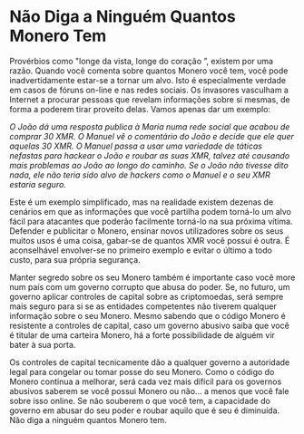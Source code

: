 # Não Diga a Ninguém Quantos Monero Tem

Provérbios como "longe da vista, longe do coração ”, existem por uma razão. Quando você comenta sobre quantos Monero você tem, você pode inadvertidamente estar-se a tornar um alvo. Isto é especialmente verdade em casos de fóruns on-line e nas redes sociais. Os invasores vasculham a Internet a procurar pessoas que revelam informações sobre si mesmas, de forma a poderem tirar  proveito delas. Vamos apenas dar um exemplo:

_O João dá uma resposta publica à Maria numa rede social que acabou de comprar 30 XMR. O Manuel vê o comentário do João e decide que ele quer aquelas 30 XMR. O Manuel passa a usar uma variedade de táticas nefastas para hackear o João e roubar as suas XMR, talvez até causando mais problemas ao João ao longo do caminho. Se o João não tivesse dito nada, ele não teria sido alvo de hackers como o Manuel e o seu XMR estaria seguro._

Este é um exemplo simplificado, mas na realidade existem dezenas de cenários em que as informações que você partilha podem torná-lo um alvo fácil para  atacantes que poderão facilmente torná-lo na sua próxima vítima. Defender e publicitar o Monero, ensinar novos utilizadores sobre os seus muitos usos é uma coisa, gabar-se de quantos XMR você possui é outra. É aconselhável envolver-se no primeiro exemplo e evitar o último a todo custo, para sua própria segurança.

Manter segredo sobre os seu Monero também é importante caso você more num país com um governo corrupto que abusa do poder. Se, no futuro, um governo aplicar controles de capital sobre as criptomoedas, será sempre mais seguro para si se as entidades competentes não tiverem qualquer informação sobre o seu Monero. Mesmo sabendo que o código Monero é resistente a controles de capital, caso um governo abusivo saiba que você é titular de uma carteira Monero, há a forte possibilidade de alguém vir bater à sua porta.

Os controles de capital tecnicamente dão a qualquer governo a autoridade legal para congelar ou tomar posse do seu Monero. Como o código do Monero continua a melhorar, será cada vez mais difícil para os governos abusivos saberem se você possui Monero ou não... a menos que você fale sobre isso online. Se não souberem o que você tem,  a capacidade do governo em abusar do seu poder e roubar aquilo que é seu é diminuída. Não diga a ninguém quantos Monero tem.
